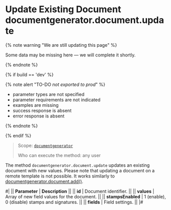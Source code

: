 # Update Existing Document documentgenerator.document.update

{% note warning "We are still updating this page" %}

Some data may be missing here — we will complete it shortly.

{% endnote %}

{% if build == 'dev' %}

{% note alert "TO-DO _not exported to prod_" %}

- parameter types are not specified
- parameter requirements are not indicated
- examples are missing
- success response is absent
- error response is absent

{% endnote %}

{% endif %}

> Scope: [`documentgenerator`](../scopes/permissions.md)
>
> Who can execute the method: any user

The method `documentgenerator.document.update` updates an existing document with new values. Please note that updating a document on a remote template is not possible. It works similarly to [documentgenerator.document.add()](./document-generator-document-add.md).

#|
|| **Parameter** | **Description** ||
|| **id** | Document identifier. ||
|| **values** | Array of new field values for the document. ||
|| **stampsEnabled** | 1 (enable), 0 (disable) stamps and signatures. ||
|| **fields** | Field settings. ||
|#